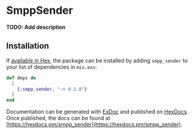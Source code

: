 # SmppSender

**TODO: Add description**

## Installation

If [available in Hex](https://hex.pm/docs/publish), the package can be installed
by adding `smpp_sender` to your list of dependencies in `mix.exs`:

```elixir
def deps do
  [
    {:smpp_sender, "~> 0.1.0"}
  ]
end
```

Documentation can be generated with [ExDoc](https://github.com/elixir-lang/ex_doc)
and published on [HexDocs](https://hexdocs.pm). Once published, the docs can
be found at [https://hexdocs.pm/smpp_sender](https://hexdocs.pm/smpp_sender).

